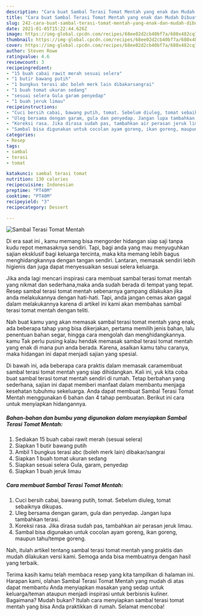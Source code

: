 ```yaml
---
description: "Cara buat Sambal Terasi Tomat Mentah yang enak dan Mudah Dibuat"
title: "Cara buat Sambal Terasi Tomat Mentah yang enak dan Mudah Dibuat"
slug: 242-cara-buat-sambal-terasi-tomat-mentah-yang-enak-dan-mudah-dibuat
date: 2021-01-05T15:22:44.626Z
image: https://img-global.cpcdn.com/recipes/68ee02d2cb40bf7a/680x482cq70/sambal-terasi-tomat-mentah-foto-resep-utama.jpg
thumbnail: https://img-global.cpcdn.com/recipes/68ee02d2cb40bf7a/680x482cq70/sambal-terasi-tomat-mentah-foto-resep-utama.jpg
cover: https://img-global.cpcdn.com/recipes/68ee02d2cb40bf7a/680x482cq70/sambal-terasi-tomat-mentah-foto-resep-utama.jpg
author: Steven Rowe
ratingvalue: 4.6
reviewcount: 3
recipeingredient:
- "15 buah cabai rawit merah sesuai selera"
- "1 butir bawang putih"
- "1 bungkus terasi abc boleh merk lain dibakarsangrai"
- "1 buah tomat ukuran sedang"
- "sesuai selera Gula garam penyedap"
- "1 buah jeruk limau"
recipeinstructions:
- "Cuci bersih cabai, bawang putih, tomat. Sebelum diuleg, tomat sebaiknya dikupas."
- "Uleg bersama dengan garam, gula dan penyedap. Jangan lupa tambahkan terasi."
- "Koreksi rasa. Jika dirasa sudah pas, tambahkan air perasan jeruk limau."
- "Sambal bisa digunakan untuk cocolan ayam goreng, ikan goreng, maupun tahu/tempe goreng."
categories:
- Resep
tags:
- sambal
- terasi
- tomat

katakunci: sambal terasi tomat 
nutrition: 130 calories
recipecuisine: Indonesian
preptime: "PT40M"
cooktime: "PT40M"
recipeyield: "3"
recipecategory: Dessert

---
```



![Sambal Terasi Tomat Mentah](https://img-global.cpcdn.com/recipes/68ee02d2cb40bf7a/680x482cq70/sambal-terasi-tomat-mentah-foto-resep-utama.jpg)

Di era  saat ini , kamu memang bisa mengorder hidangan siap saji tanpa kudu repot memasaknya sendiri. Tapi, bagi anda yang mau menyuguhkan sajian eksklusif bagi keluarga tercinta, maka kita memang lebih bagus menghidangkannya dengan tangan sendiri. Lantaran, memasak sendiri lebih higienis dan juga dapat menyesuaikan sesuai selera keluarga.

Jika anda lagi mencari inspirasi cara membuat sambal terasi tomat mentah yang nikmat dan sederhana,maka anda sudah berada di tempat yang tepat. Resep sambal terasi tomat mentah  sebenarnya gampang dilakukan jika anda melakukannya dengan hati-hati. Tapi, anda jangan cemas akan gagal dalam melakukannya 
karena di artikel ini kami akan membahas sambal terasi tomat mentah dengan teliti.  



Nah buat kamu yang akan memasak sambal terasi tomat mentah yang enak, ada beberapa tahap yang bisa dikerjakan, pertama memilih jenis bahan, lalu penentuan bahan segar, hingga cara mengolah dan menghidangkannya. kamu Tak perlu pusing kalau hendak memasak sambal terasi tomat mentah yang enak di mana pun anda berada. Karena, asalkan kamu  tahu caranya, maka hidangan ini dapat menjadi sajian yang spesial.

Di bawah ini, ada beberapa cara praktis  dalam memasak caramembuat sambal terasi tomat mentah yang siap dihidangkan. Kali ini, yuk kita coba buat sambal terasi tomat mentah sendiri di rumah. Tetap berbahan yang sederhana, sajian ini dapat memberi manfaat dalam membantu menjaga kesehatan tubuhmu sekeluarga. Anda dapat membuat Sambal Terasi Tomat Mentah menggunakan 6 bahan dan 4 tahap pembuatan. Berikut ini cara untuk menyiapkan hidangannya.

<!--inarticleads1-->

##### Bahan-bahan dan bumbu yang digunakan dalam menyiapkan Sambal Terasi Tomat Mentah:

1. Sediakan 15 buah cabai rawit merah (sesuai selera)
1. Siapkan 1 butir bawang putih
1. Ambil 1 bungkus terasi abc (boleh merk lain) dibakar/sangrai
1. Siapkan 1 buah tomat ukuran sedang
1. Siapkan sesuai selera Gula, garam, penyedap
1. Siapkan 1 buah jeruk limau




<!--inarticleads2-->

##### Cara membuat Sambal Terasi Tomat Mentah:

1. Cuci bersih cabai, bawang putih, tomat. Sebelum diuleg, tomat sebaiknya dikupas.
1. Uleg bersama dengan garam, gula dan penyedap. Jangan lupa tambahkan terasi.
1. Koreksi rasa. Jika dirasa sudah pas, tambahkan air perasan jeruk limau.
1. Sambal bisa digunakan untuk cocolan ayam goreng, ikan goreng, maupun tahu/tempe goreng.




Nah, itulah artikel tentang  sambal terasi tomat mentah  yang praktis dan mudah dilakukan versi kami. Semoga anda bisa membuatnya dengan hasil yang terbaik. 

Terima kasih kamu telah membaca resep yang kita tampilkan di halaman ini. Harapan kami, olahan  Sambal Terasi Tomat Mentah yang mudah di atas dapat membantu Anda menyiapkan masakan yang sedap untuk keluarga/teman ataupun menjadi inspirasi untuk berbisnis kuliner. Bagaimana? Mudah bukan? Itulah cara menyiapkan sambal terasi tomat mentah yang bisa Anda praktikkan di rumah. Selamat mencoba!

